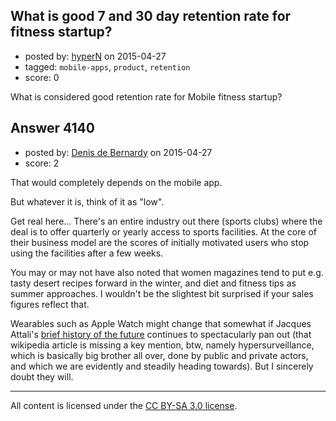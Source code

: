 ## What is good 7 and 30 day retention rate for fitness startup?

- posted by: [hyperN](https://stackexchange.com/users/1342945/hypern) on 2015-04-27
- tagged: `mobile-apps`, `product`, `retention`
- score: 0

What is considered good retention rate for Mobile fitness startup?


## Answer 4140

- posted by: [Denis de Bernardy](https://stackexchange.com/users/182468/denis-de-bernardy) on 2015-04-27
- score: 2

That would completely depends on the mobile app.

But whatever it is, think of it as "low".

Get real here... There's an entire industry out there (sports clubs) where the deal is to offer quarterly or yearly access to sports facilities. At the core of their business model are the scores of initially motivated users who stop using the facilities after a few weeks.

You may or may not have also noted that women magazines tend to put e.g. tasty desert recipes forward in the winter, and diet and fitness tips as summer approaches. I wouldn't be the slightest bit surprised if your sales figures reflect that.

Wearables such as Apple Watch might change that somewhat if Jacques Attali's [brief history of the future](http://en.wikipedia.org/wiki/A_Brief_History_of_the_Future) continues to spectacularly pan out (that wikipedia article is missing a key mention, btw, namely hypersurveillance, which is basically big brother all over, done by public and private actors, and which we are evidently and steadily heading towards). But I sincerely doubt they will.



---

All content is licensed under the [CC BY-SA 3.0 license](https://creativecommons.org/licenses/by-sa/3.0/).
